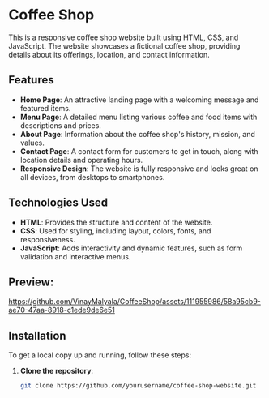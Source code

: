 # Coffee Shop

This is a responsive coffee shop website built using HTML, CSS, and JavaScript. The website showcases a fictional coffee shop, providing details about its offerings, location, and contact information.

## Features

- **Home Page**: An attractive landing page with a welcoming message and featured items.
- **Menu Page**: A detailed menu listing various coffee and food items with descriptions and prices.
- **About Page**: Information about the coffee shop's history, mission, and values.
- **Contact Page**: A contact form for customers to get in touch, along with location details and operating hours.
- **Responsive Design**: The website is fully responsive and looks great on all devices, from desktops to smartphones.

## Technologies Used

- **HTML**: Provides the structure and content of the website.
- **CSS**: Used for styling, including layout, colors, fonts, and responsiveness.
- **JavaScript**: Adds interactivity and dynamic features, such as form validation and interactive menus.

## Preview:

https://github.com/VinayMalyala/CoffeeShop/assets/111955986/58a95cb9-ae70-47aa-8918-c1ede9de6e51

## Installation

To get a local copy up and running, follow these steps:

1. **Clone the repository**:
   ```bash
   git clone https://github.com/yourusername/coffee-shop-website.git
